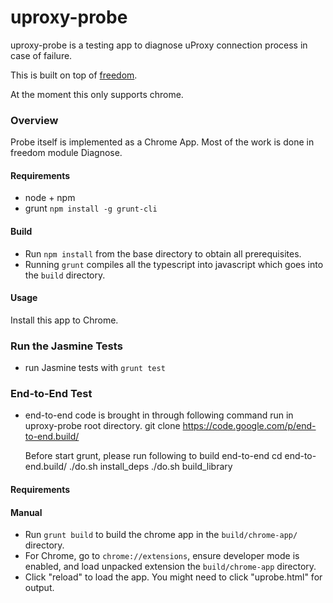 uproxy-probe
=========

uproxy-probe is a testing app to diagnose uProxy connection process in case of failure.

This is built on top of [freedom](https://github.com/UWNetworksLab/freedom).

At the moment this only supports chrome.

### Overview

Probe itself is implemented as a Chrome App. Most of the work is done in freedom module Diagnose.

#### Requirements

- node + npm
- grunt `npm install -g grunt-cli`

#### Build

- Run `npm install` from the base directory to obtain all prerequisites.
- Running `grunt` compiles all the typescript into javascript which goes into the `build` directory.

#### Usage

Install this app to Chrome. 

### Run the Jasmine Tests

 - run Jasmine tests with `grunt test`

### End-to-End Test

- end-to-end code is brought in through following command run in uproxy-probe root directory.
  git clone https://code.google.com/p/end-to-end.build/
  
  Before start grunt, please run following to build end-to-end
  cd end-to-end.build/
  ./do.sh install_deps
  ./do.sh build_library  

#### Requirements

#### Manual

- Run `grunt build` to build the chrome app in the `build/chrome-app/` directory.
- For Chrome, go to `chrome://extensions`, ensure developer mode is enabled, and load unpacked extension the `build/chrome-app` directory.
- Click "reload" to load the app. You might need to click "uprobe.html" for output.

